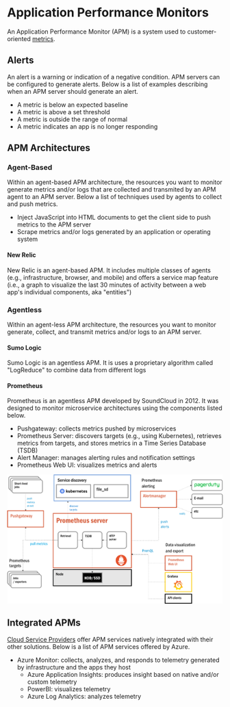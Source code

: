 # Application Performance Monitors
An Application Performance Monitor (APM) is a system used to customer-oriented [metrics](/cloud/monitoring/README.md#metrics). 

## Alerts  
An alert is a warning or indication of a negative condition. APM servers can be configured to generate alerts. Below is a list of examples describing when an APM server should generate an alert. 
* A metric is below an expected baseline
* A metric is above a set threshold
* A metric is outside the range of normal
* A metric indicates an app is no longer responding

## APM Architectures
### Agent-Based
Within an agent-based APM architecture, the resources you want to monitor generate metrics and/or logs that are collected and transmited by an APM agent to an APM server. Below a list of techniques used by agents to collect and push metrics. 
* Inject JavaScript into HTML documents to get the client side to push metrics to the APM server
* Scrape metrics and/or logs generated by an application or operating system

#### New Relic
New Relic is an agent-based APM. It includes multiple classes of agents (e.g., infrastructure, browser, and mobile) and offers a service map feature (i.e., a graph to visualize the last 30 minutes of activity between a web app's individual components, aka "entities")

### Agentless
Within an agent-less APM architecture, the resources you want to monitor generate, collect, and transmit metrics and/or logs to an APM server. 

#### Sumo Logic
Sumo Logic is an agentless APM. It is uses a proprietary algorithm called "LogReduce" to combine data from different logs

#### Prometheus
Prometheus is an agentless APM developed by SoundCloud in 2012. It was designed to monitor microservice architectures using the components listed below. 
* Pushgateway: collects metrics pushed by microservices
* Prometheus Server: discovers targets (e.g., using Kubernetes), retrieves metrics from targets, and stores metrics in a Time Series Database (TSDB)
* Alert Manager: manages alerting rules and notification settings
* Prometheus Web UI: visualizes metrics and alerts

![Prometheus](/cloud/monitoring/prometheus.png)

## Integrated APMs
[Cloud Service Providers](/cloud/README.md#cloud-service-providers) offer APM services natively integrated with their other solutions. Below is a list of APM services offered by Azure. 
* Azure Monitor: collects, analyzes, and responds to telemetry generated by infrastructure and the apps they host
  * Azure Application Insights: produces insight based on native and/or custom telemetry
  * PowerBI: visualizes telemetry
  * Azure Log Analytics: analyzes telemetry

